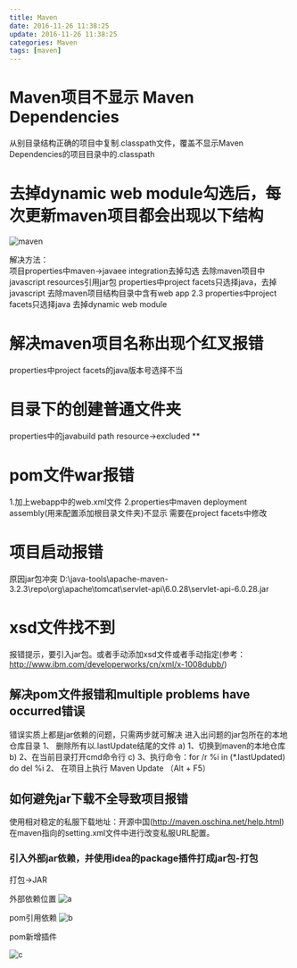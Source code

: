 ```yaml
---
title: Maven
date: 2016-11-26 11:38:25
update: 2016-11-26 11:38:25
categories: Maven
tags: [maven]
---
```


# Maven项目不显示 Maven Dependencies

从别目录结构正确的项目中复制.classpath文件，覆盖不显示Maven Dependencies的项目目录中的.classpath

<!-- more -->

# 去掉dynamic web module勾选后，每次更新maven项目都会出现以下结构

![maven](https://volc1612.gitee.io/blog/images/Maven/mavenConstruction2.png)

解决方法：  
项目properties中maven->javaee integration去掉勾选
去除maven项目中javascript resources引用jar包
properties中project facets只选择java，去掉javascript
去除maven项目结构目录中含有web app 2.3
properties中project facets只选择java 去掉dynamic web module

# 解决maven项目名称出现个红叉报错

properties中project facets的java版本号选择不当

# 目录下的创建普通文件夹
properties中的javabuild path resource->excluded **

# pom文件war报错
1.加上webapp中的web.xml文件
2.properties中maven deployment assembly(用来配置添加根目录文件夹)不显示
	需要在project facets中修改
	
# 项目启动报错
原因jar包冲突
D:\java-tools\apache-maven-3.2.3\repo\org\apache\tomcat\servlet-api\6.0.28\servlet-api-6.0.28.jar

# xsd文件找不到
报错提示，要引入jar包。或者手动添加xsd文件或者手动指定(参考：http://www.ibm.com/developerworks/cn/xml/x-1008dubb/)

## 解决pom文件报错和multiple problems have occurred错误

错误实质上都是jar依赖的问题，只需两步就可解决
进入出问题的jar包所在的本地仓库目录
1、	删除所有以.lastUpdate结尾的文件
a)	1、切换到maven的本地仓库
b)	2、在当前目录打开cmd命令行
c)	3、执行命令：for /r %i in (*.lastUpdated) do del %i
2、	在项目上执行 Maven Update （Alt + F5）

## 如何避免jar下载不全导致项目报错

使用相对稳定的私服下载地址：开源中国(http://maven.oschina.net/help.html)
在maven指向的setting.xml文件中进行改变私服URL配置。

### 引入外部jar依赖，并使用idea的package插件打成jar包-打包

打包->JAR

外部依赖位置
![a](https://volc1612.gitee.io/blog/images/Maven/a.png)

pom引用依赖
![b](https://volc1612.gitee.io/blog/images/Maven/b.png)

pom新增插件

![c](https://volc1612.gitee.io/blog/images/Maven/c.png)




